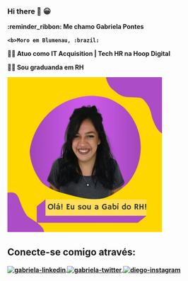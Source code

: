 ### Hi there 👋 :grinning:	
  <b>
   :reminder_ribbon: <b>Me chamo Gabriela Pontes
  
    <b>Moro em Blumenau, :brazil: 
  
   :woman_technologist: <b>Atuo como IT Acquisition | Tech HR na Hoop Digital 	
  
   :woman_student: <b>Sou graduanda em RH 
  

![Gabriela](https://github.com/pontesgabriela/pontesgabriela/blob/98c0aac2e2e1b7d7919cafadcb51b13282595b60/Gabriela.jpg)
  
## Conecte-se comigo através:
<a href="https://www.linkedin.com/in/gabrielapontesrh/" target="_blank">
<img align="center" alt="gabriela-linkedin" height="30" width="40" src="https://upload.wikimedia.org/wikipedia/commons/e/e9/Linkedin_icon.svg" style="max-width:100%;">
</a>
<a href="https://www.twitter.com/gabi_dorh/" target="_blank">
<img align="center" alt="gabriela-twitter" height="30" width="40" src="https://github.com/johan/svg-cleanups/blob/master/logos/twitter.svg" style="max-width:100%;">
</a>
<a href="https://www.instagram.com/cravocanela.gabs/" target="_blank">
<img align="center" alt="diego-instagram" height="30" width="40" src="https://camo.githubusercontent.com/c9dacf0f25a1489fdbc6c0d2b41cda58b77fa210a13a886d6f99e027adfbd358/68747470733a2f2f6564656e742e6769746875622e696f2f537570657254696e7949636f6e732f696d616765732f7376672f696e7374616772616d2e737667" style="max-width:100%;">
</a>
<!--
**pontesgabriela/pontesgabriela** is a ✨ _special_ ✨ repository because its `README.md` (this file) appears on your GitHub profile.

Here are some ideas to get you started:

- 🔭 I’m currently working on ...
- 🌱 I’m currently learning ...
- 👯 I’m looking to collaborate on ...
- 🤔 I’m looking for help with ...
- 💬 Ask me about ...
- 📫 How to reach me: ...
- 😄 Pronouns: ...
- ⚡ Fun fact: ...
-->

